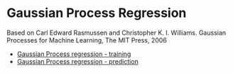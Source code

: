 # Gaussian Process Regression

Based on Carl Edward Rasmussen and Christopher K. I. Williams. Gaussian Processes for Machine Learning, The MIT Press, 2006

* [Gaussian Process regression - training](https://github.com/danielkorzekwa/bayes-scala-gp/blob/master/src/test/scala/dk/gp/gpr/gprTest.scala)
* [Gaussian Process regression - prediction](https://github.com/danielkorzekwa/bayes-scala-gp/blob/master/src/test/scala/dk/gp/gpr/predictTest.scala)